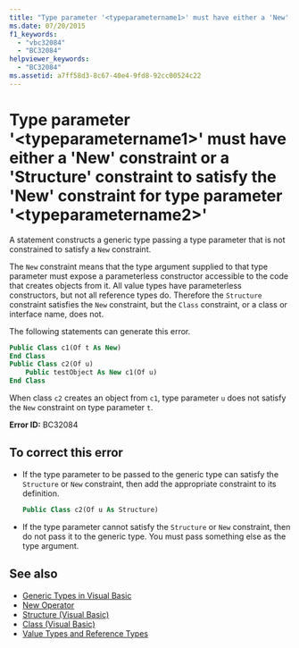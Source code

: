 ```yaml
---
title: "Type parameter '<typeparametername1>' must have either a 'New' constraint or a 'Structure' constraint to satisfy the 'New' constraint for type parameter '<typeparametername2>'"
ms.date: 07/20/2015
f1_keywords:
  - "vbc32084"
  - "BC32084"
helpviewer_keywords:
  - "BC32084"
ms.assetid: a7ff58d3-8c67-40e4-9fd8-92cc00524c22
---
```

# Type parameter '\<typeparametername1>' must have either a 'New' constraint or a 'Structure' constraint to satisfy the 'New' constraint for type parameter '\<typeparametername2>'

A statement constructs a generic type passing a type parameter that is not constrained to satisfy a `New` constraint.

The `New` constraint means that the type argument supplied to that type parameter must expose a parameterless constructor accessible to the code that creates objects from it. All value types have parameterless constructors, but not all reference types do. Therefore the `Structure` constraint satisfies the `New` constraint, but the `Class` constraint, or a class or interface name, does not.

The following statements can generate this error.

```vb
Public Class c1(Of t As New)
End Class
Public Class c2(Of u)
    Public testObject As New c1(Of u)
End Class
```

When class `c2` creates an object from `c1`, type parameter `u` does not satisfy the `New` constraint on type parameter `t`.

**Error ID:** BC32084

## To correct this error

- If the type parameter to be passed to the generic type can satisfy the `Structure` or `New` constraint, then add the appropriate constraint to its definition.

  ```vb
  Public Class c2(Of u As Structure)
  ```

- If the type parameter cannot satisfy the `Structure` or `New` constraint, then do not pass it to the generic type. You must pass something else as the type argument.

## See also

- [Generic Types in Visual Basic](../../visual-basic/programming-guide/language-features/data-types/generic-types.md)
- [New Operator](../../visual-basic/language-reference/operators/new-operator.md)
- [Structure (Visual Basic)](../../visual-basic/language-reference/statements/structure-statement.md)
- [Class (Visual Basic)](../../visual-basic/language-reference/statements/class-statement.md)
- [Value Types and Reference Types](../../visual-basic/programming-guide/language-features/data-types/value-types-and-reference-types.md)
